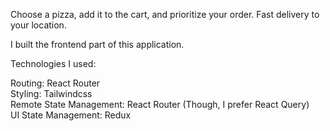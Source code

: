 Choose a pizza, add it to the cart, and prioritize your order. Fast delivery to your location.

I built the frontend part of this application. 

Technologies I used:

Routing: React Router <br />
Styling: Tailwindcss <br />
Remote State Management: React Router (Though, I prefer React Query) <br />
UI State Management: Redux
